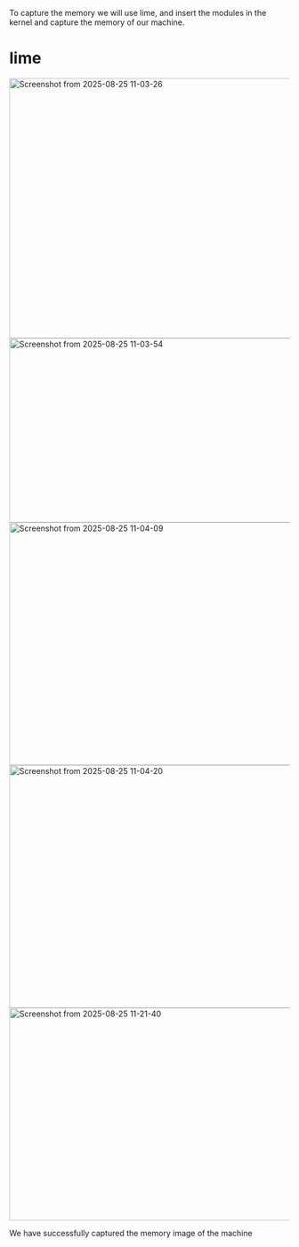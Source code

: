To capture the memory we will use lime, and insert the modules in the kernel and capture the memory of our machine.

# lime

<img width="698" height="467" alt="Screenshot from 2025-08-25 11-03-26" src="https://github.com/user-attachments/assets/10639939-c121-4801-bbd3-20b754265761" />

<img width="717" height="331" alt="Screenshot from 2025-08-25 11-03-54" src="https://github.com/user-attachments/assets/5b954dbd-e553-4a74-8515-1e3c0fae02f2" />

<img width="845" height="436" alt="Screenshot from 2025-08-25 11-04-09" src="https://github.com/user-attachments/assets/5ff40841-b3d3-4c52-99c1-efb53100a326" />

<img width="845" height="436" alt="Screenshot from 2025-08-25 11-04-20" src="https://github.com/user-attachments/assets/23cb82e2-3832-4d5e-95a0-14fd5d0aff42" />

<img width="853" height="382" alt="Screenshot from 2025-08-25 11-21-40" src="https://github.com/user-attachments/assets/8130c3f3-7523-429b-ad31-91e48f312905" />

We have successfully captured the memory image of the machine

